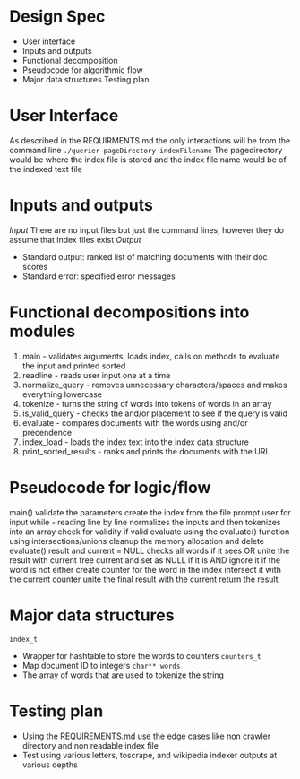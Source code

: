# Design Spec
* User interface
* Inputs and outputs
* Functional decomposition
* Pseudocode for algorithmic flow
* Major data structures
Testing plan
# User Interface
As described in the REQUIRMENTS.md the only interactions will be from the command line 
`./querier pageDirectory indexFilename`
The pagedirectory would be where the index file is stored and the index file name would be of the indexed text file 
# Inputs and outputs
*Input* There are no input files but just the command lines, however they do assume that index files exist
*Output* 
* Standard output: ranked list of matching documents with their doc scores
* Standard error: specified error messages 
# Functional decompositions into modules 
1. main - validates arguments, loads index, calls on methods to evaluate the input and printed sorted
2. readline - reads user input one at a time
3. normalize_query - removes unnecessary characters/spaces and makes everything lowercase
4. tokenize - turns the string of words into tokens of words in an array
5. is_valid_query - checks the and/or placement to see if the query is valid 
6. evaluate - compares documents with the words using and/or precendence
7. index_load - loads the index text into the index data structure
8. print_sorted_results - ranks and prints the documents with the URL
# Pseudocode for logic/flow
main()
    validate the parameters
    create the index from the file
    prompt user for input 
    while - reading line by line
        normalizes the inputs and then tokenizes into an array
        check for validity
        if valid evaluate using the evaluate() function using intersections/unions
    cleanup the memory allocation and delete 
evaluate()
    result and current = NULL
    checks all words
        if it sees OR
            unite the result with current
            free current and set as NULL
        if it is AND
            ignore it 
        if the word is not either
            create counter for the word in the index
            intersect it with the current counter 
    unite the final result with the current
    return the result
# Major data structures
`index_t`
* Wrapper for hashtable to store the words to counters 
`counters_t`
* Map document ID to integers 
`char** words`
* The array of words that are used to tokenize the string
# Testing plan
* Using the REQUIREMENTS.md use the edge cases like non crawler directory and non readable index file
* Test using various letters, toscrape, and wikipedia indexer outputs at various depths
